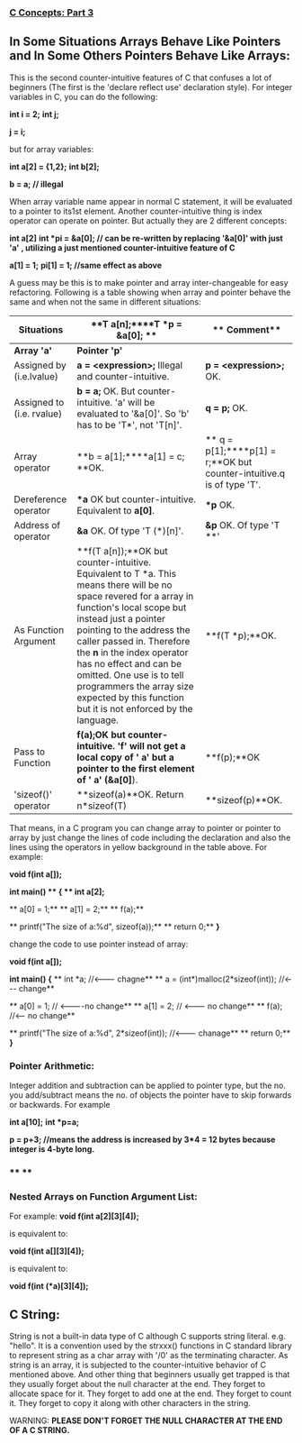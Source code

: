 
### [**C Concepts: Part 3**](https://ctatsujin.blogspot.hk/2013/01/c-concepts-part-3.html)

## **In Some Situations Arrays Behave Like Pointers and In Some Others Pointers Behave Like Arrays:**

This is the second counter-intuitive features of C that confuses a lot of beginners (The first is the &#39;declare reflect use&#39; declaration style). For integer variables in C, you can do the following:

**int i = 2;**
**int j;**

**j = i;**

but for array variables:

**int a[2] = {1,2};**
**int b[2];**

**b = a; // illegal**

When array variable name appear in normal C statement, it will be evaluated to a pointer to its1st element. Another counter-intuitive thing is index operator can operate on pointer. But actually they are 2 different concepts:

**int a[2]**
**int \*pi = &amp;a[0]; //  can be re-written by replacing &#39;&amp;a[0]&#39; with just &#39;a&#39; , utilizing a just mentioned counter-intuitive feature of C**

**a[1] = 1;**
**pi[1] = 1;  //same effect as above**

A guess may be this is to make pointer and array inter-changeable for easy refactoring. Following is a table showing when array and pointer behave the same and when not the same in different situations:

| **Situations** | **T a[n];****T \*p = &amp;a[0]; **|** Comment** |
| --- | --- | --- |
| **Array &#39;a&#39;** | **Pointer &#39;p&#39;** |
| Assigned by (i.e.lvalue) | **a = &lt;expression&gt;;** Illegal and counter-intuitive. | **p = &lt;expression&gt;;** OK. | Because &#39; **a**&#39; is evaluated as &#39;**&amp;a[0]**&#39;, a constant pointer value. |
| Assigned to (i.e. rvalue) | **b = a;** OK. But counter-intuitive. &#39;a&#39; will be evaluated to &#39;&amp;a[0]&#39;. So &#39;b&#39; has to be &#39;T\*&#39;, not &#39;T[n]&#39;. | **q = p;** OK. | Array behaves like Pointer. |
| Array operator | **b = a[1];****a[1] = c; **OK. |** q = p[1];****p[1] = r;**OK but counter-intuitive.q is of type &#39;T&#39;. | Pointer behaves like Array. |
| Dereference operator | **\*a** OK but counter-intuitive. Equivalent to **a[0]**. | **\*p** OK. | Array behaves like Pointer. |
| Address of operator | **&amp;a** OK. Of type &#39;T (\*)[n]&#39;. | **&amp;p** OK. Of type &#39;T \*\*&#39; | Behave differently. It is intuitive. |
| As Function Argument | **f(T a[n]);**OK but counter-intuitive. Equivalent to T \*a. This means there will be no space revered for a array in function&#39;s local scope but instead just a pointer pointing to the address the caller passed in. Therefore the **n** in the index operator has no effect and can be omitted. One use is to  tell programmers the array size expected by this function but it is not enforced by the language. | **f(T \*p);**OK. | Array behaves like pointer. |
| Pass to Function | **f(a);**OK but counter-intuitive. &#39;f&#39; will not get a local copy of &#39; **a**&#39; but a pointer to the first element of &#39; **a**&#39; (**&amp;a[0]**). | **f(p);**OK | Array behaves like pointer. |
| &#39;sizeof()&#39; operator | **sizeof(a)**OK. Return n\*sizeof(T) | **sizeof(p)**OK. | Behave differently. It is intuitive. |

That means, in a C program you can change array to pointer or pointer to array by just change the lines of code including the declaration and also the lines using the operators in yellow background in the table above. For example:

**void f(int a[]);**

**int main() **
**{**
**  int a[2];**

**  a[0] = 1;**
**  a[1] = 2;**
**  f(a);**

**  printf(&quot;The size of a:%d&quot;, sizeof(a));**
**  return 0;**
**}**

change the code to use pointer instead of array:

**void f(int a[]);**

**int main()**
**{**
**  int \*a; //&lt;--- chagne**
**  a = (int\*)malloc(2\*sizeof(int)); //&lt;--- change**

** a[0] = 1; // &lt;----no change**
** a[1] = 2; // &lt;--- no change**
** f(a); //&lt;-- no change**

**  printf(&quot;The size of a:%d&quot;, 2\*sizeof(int)); //&lt;--- chanage**
**  return 0;**
**}**

### **Pointer Arithmetic:**

Integer addition and subtraction can be applied to pointer type, but the no. you add/subtract means the no. of objects the pointer have to skip forwards or backwards. For example

**int a[10];**
**int \*p=a;**

**p = p+3; //means the address is increased by 3\*4 = 12 bytes because integer is 4-byte long.**

### ** **

### **Nested Arrays on Function Argument List:**

For example:
**void f(int a[2][3][4]);**

is equivalent to:

**void f(int a[][3][4]);**

is equivalent to:

**void f(int (\*a)[3][4]);**

## **C String:**

String is not a built-in data type of C although C supports string literal. e.g. &quot;hello&quot;. It is a convention used by the strxxx() functions in C standard library to represent string as a char array with &#39;/0&#39; as the terminating character. As string is an array, it is subjected to the counter-intuitive behavior of C mentioned above. And other thing that beginners usually get trapped is that they usually forget about the null character  at the end. They forget to allocate space for it. They forget to add one at the end. They forget to count it. They forget to copy it along with other characters in the string.

WARNING:
**PLEASE DON&#39;T FORGET THE NULL CHARACTER AT THE END OF A C STRING.**

